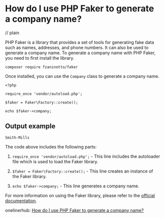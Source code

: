 # How do I use PHP Faker to generate a company name?
// plain

PHP Faker is a library that provides a set of tools for generating fake data such as names, addresses, and phone numbers. It can also be used to generate a company name. To generate a company name with PHP Faker, you need to first install the library.

```
composer require fzaninotto/faker
```

Once installed, you can use the `Company` class to generate a company name.

```
<?php

require_once 'vendor/autoload.php';

$faker = Faker\Factory::create();

echo $faker->company;
```

## Output example

```
Smith-Mills
```

The code above includes the following parts:

1. `require_once 'vendor/autoload.php';` - This line includes the autoloader file which is used to load the Faker library.

2. `$faker = Faker\Factory::create();` - This line creates an instance of the Faker library.

3. `echo $faker->company;` - This line generates a company name.

For more information on using the Faker library, please refer to the [official documentation](https://github.com/fzaninotto/Faker#fakerprovidecompany).

onelinerhub: [How do I use PHP Faker to generate a company name?](https://onelinerhub.com/php-faker/how-do-i-use-php-faker-to-generate-a-company-name)